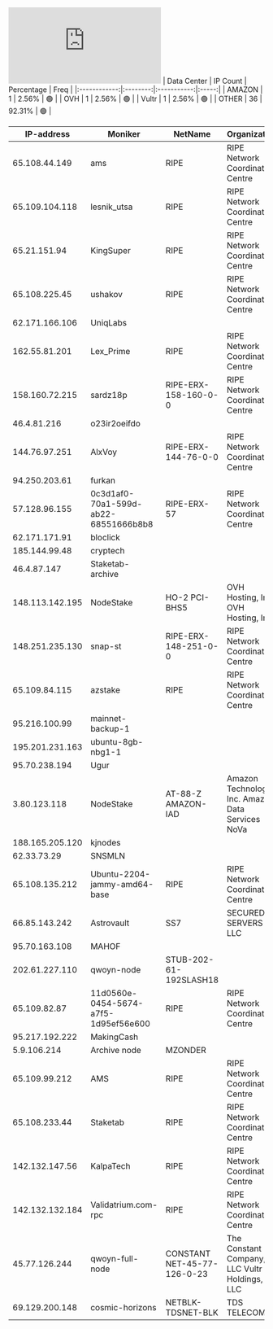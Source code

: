 ![Diagramm](https://github.com/obajay/StateSync-snapshots/blob/main/Projects/Qwoyn/1/README.md)
| Data Center | IP Count | Percentage | Freq |
|:------------:|:--------:|:-----------:|:-----:|
| AMAZON | 1 | 2.56% | 🟢 |
| OVH | 1 | 2.56% | 🟢 |
| Vultr | 1 | 2.56% | 🟢 |
| OTHER | 36 | 92.31% | 🟢 |

<!-- START_TABLE -->
| IP-address | Moniker | NetName | Organization |
|-------------|-------------|-------------|-------------|
| 65.108.44.149 | ams | RIPE | RIPE Network Coordination Centre |
| 65.109.104.118 | lesnik_utsa | RIPE | RIPE Network Coordination Centre |
| 65.21.151.94 | KingSuper | RIPE | RIPE Network Coordination Centre |
| 65.108.225.45 | ushakov | RIPE | RIPE Network Coordination Centre |
| 62.171.166.106 | UniqLabs |  |  |
| 162.55.81.201 | Lex_Prime | RIPE | RIPE Network Coordination Centre |
| 158.160.72.215 | sardz18p | RIPE-ERX-158-160-0-0 | RIPE Network Coordination Centre |
| 46.4.81.216 | o23ir2oeifdo |  |  |
| 144.76.97.251 | AlxVoy | RIPE-ERX-144-76-0-0 | RIPE Network Coordination Centre |
| 94.250.203.61 | furkan |  |  |
| 57.128.96.155 | 0c3d1af0-70a1-599d-ab22-68551666b8b8 | RIPE-ERX-57 | RIPE Network Coordination Centre |
| 62.171.171.91 | bloclick |  |  |
| 185.144.99.48 | cryptech |  |  |
| 46.4.87.147 | Staketab-archive |  |  |
| 148.113.142.195 | NodeStake | HO-2 PCI-BHS5 | OVH Hosting, Inc. OVH Hosting, Inc. |
| 148.251.235.130 | snap-st | RIPE-ERX-148-251-0-0 | RIPE Network Coordination Centre |
| 65.109.84.115 | azstake | RIPE | RIPE Network Coordination Centre |
| 95.216.100.99 | mainnet-backup-1 |  |  |
| 195.201.231.163 | ubuntu-8gb-nbg1-1 |  |  |
| 95.70.238.194 | Ugur |  |  |
| 3.80.123.118 | NodeStake | AT-88-Z AMAZON-IAD | Amazon Technologies Inc. Amazon Data Services NoVa |
| 188.165.205.120 | kjnodes |  |  |
| 62.33.73.29 | SNSMLN |  |  |
| 65.108.135.212 | Ubuntu-2204-jammy-amd64-base | RIPE | RIPE Network Coordination Centre |
| 66.85.143.242 | Astrovault | SS7 | SECURED SERVERS LLC |
| 95.70.163.108 | MAHOF |  |  |
| 202.61.227.110 | qwoyn-node | STUB-202-61-192SLASH18 |  |
| 65.109.82.87 | 11d0560e-0454-5674-a7f5-1d95ef56e600 | RIPE | RIPE Network Coordination Centre |
| 95.217.192.222 | MakingCash |  |  |
| 5.9.106.214 | Archive node | MZONDER |  |  |
| 65.109.99.212 | AMS | RIPE | RIPE Network Coordination Centre |
| 65.108.233.44 | Staketab | RIPE | RIPE Network Coordination Centre |
| 142.132.147.56 | KalpaTech | RIPE | RIPE Network Coordination Centre |
| 142.132.132.184 | Validatrium.com-rpc | RIPE | RIPE Network Coordination Centre |
| 45.77.126.244 | qwoyn-full-node | CONSTANT NET-45-77-126-0-23 | The Constant Company, LLC Vultr Holdings, LLC |
| 69.129.200.148 | cosmic-horizons | NETBLK-TDSNET-BLK | TDS TELECOM |

<!-- END_TABLE -->